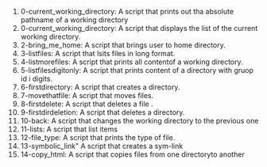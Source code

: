 1. 0-current_working_directory: A script that prints out tha absolute pathname of a working directory
2. 0-current_working_directory: A script that displays the list of the current working directory.
3. 2-bring_me_home: A script that brings user to home directory.
4. 3-listfiles: A script that lsits files in long format.
5. 4-listmorefiles: A script that prints all contentof a working directory.
6. 5-listfilesdigitonly: A script that prints content of a directory with gruop id i digits.
7. 6-firstdirectory: A script that creates a directory.
8. 7-movethatfile: A script that moves files.
9. 8-firstdelete: A script that deletes a file .
10. 9-firstdirdeletion: A script that deletes a directory.
11. 10-back: A script that changes the working directory to the previous one 
12. 11-lists: A script that list items
13. 12-file_type: A script that prints the type of file.
14. 13-symbolic_link" A script that creates a sym-link
15. 14-copy_html: A script that copies files from one directoryto another  

